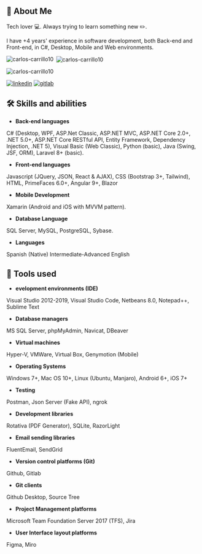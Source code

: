 ## 🚀 About Me

Tech lover :computer:. Always trying to learn something new :pencil2:. 

I have +4 years' experience in software development, both Back-end and Front-end, in C#, Desktop, Mobile and Web environments.

<p><img align="left" src="https://github-readme-stats.vercel.app/api/top-langs?username=carlos-carrillo10&show_icons=true&locale=en&layout=compact" alt="carlos-carrillo10" /></p>

<p>&nbsp;<img align="center" src="https://github-readme-stats.vercel.app/api?username=carlos-carrillo10&show_icons=true&locale=en" alt="carlos-carrillo10" /></p>

<p><img src="https://komarev.com/ghpvc/?username=carlos-carrillo10&label=Profile%20views&color=0e75b6&style=flat" alt="carlos-carrillo10" /> </p>

[![linkedin](https://img.shields.io/badge/linkedin-0A66C2?style=for-the-badge&logo=linkedin&logoColor=white)](https://www.linkedin.com/in/carlos-rodrigo-carrillo-zelaya-b78509151)
[![gitlab](https://img.shields.io/badge/GitLab-330F63?style=for-the-badge&logo=gitlab&logoColor=white)](https://gitlab.com/carlos.carrillo10)



## 🛠 Skills and abilities

- **Back-end languages**

C# (Desktop, WPF, ASP.Net Classic, ASP.NET MVC, ASP.NET Core 2.0+, .NET 5.0+, ASP.NET Core RESTful API, Entity Framework, Dependency Injection, .NET 5), Visual Basic (Web Classic), Python (basic), Java (Swing, JSF, ORM), Laravel 8+ (basic).

- **Front-end languages**

Javascript (JQuery, JSON, React & AJAX), CSS (Bootstrap 3+, Tailwind), HTML, PrimeFaces 6.0+, Angular 9+, Blazor

- **Mobile Development**

Xamarin (Android and iOS with MVVM pattern).

- **Database Language**

SQL Server, MySQL, PostgreSQL, Sybase.

- **Languages**

Spanish (Native)
Intermediate-Advanced English


## :wrench: Tools used

- **evelopment environments (IDE)**

Visual Studio 2012-2019, Visual Studio Code, Netbeans 8.0, Notepad++, Sublime Text

- **Database managers**

MS SQL Server, phpMyAdmin, Navicat, DBeaver

- **Virtual machines**

Hyper-V, VMWare, Virtual Box, Genymotion (Mobile)

- **Operating Systems**

Windows 7+, Mac OS 10+, Linux (Ubuntu, Manjaro), Android 6+, iOS 7+

- **Testing**

Postman, Json Server (Fake API), ngrok

- **Development libraries**

Rotativa (PDF Generator), SQLite, RazorLight

- **Email sending libraries**

FluentEmail, SendGrid

- **Version control platforms (Git)**

Github, Gitlab

- **Git clients**

Github Desktop, Source Tree

- **Project Management platforms**

Microsoft Team Foundation Server 2017 (TFS), Jira

- **User Interface layout platforms**

Figma, Miro
